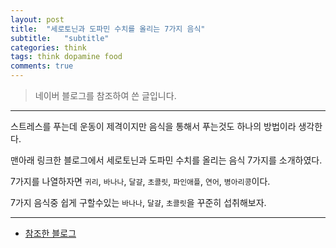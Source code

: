```yaml
---
layout: post
title:  "세로토닌과 도파민 수치를 올리는 7가지 음식"
subtitle:   "subtitle"
categories: think
tags: think dopamine food 
comments: true
---
```


> 네이버 블로그를 참조하여 쓴 글입니다.

---

스트레스를 푸는데 운동이 제격이지만 음식을 통해서 푸는것도 하나의 방법이라 생각한다.

맨아래 링크한 블로그에서 세로토닌과 도파민 수치를 올리는 음식 7가지를 소개하였다.

7가지를 나열하자면 `귀리`, `바나나`, `달걀`, `초콜릿`, `파인애플`, `연어`, `병아리콩`이다.

7가지 음식중 쉽게 구할수있는 `바나나`, `달걀`, `초콜릿`을 꾸준히 섭취해보자.

---

* [참조한 블로그](https://wonderfulmind.co.kr/7-foods-serotonin-dopamine/)
